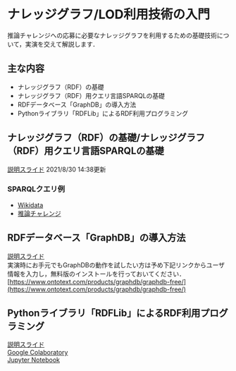 # ナレッジグラフ/LOD利用技術の入門

推論チャレンジへの応募に必要なナレッジグラフを利用するための基礎技術について，実演を交えて解説します．  

## 主な内容
- ナレッジグラフ（RDF）の基礎
- ナレッジグラフ（RDF）用クエリ言語SPARQLの基礎
- RDFデータベース「GraphDB」の導入方法
- Pythonライブラリ「RDFLib」によるRDF利用プログラミング

## ナレッジグラフ（RDF）の基礎/ナレッジグラフ（RDF）用クエリ言語SPARQLの基礎
[説明スライド](KGRC-WS-2021_0830RDF-SPARQLv2.pdf) 2021/8/30 14:38更新  
### SPARQLクエリ例
- [Wikidata](SPARQL-sample.md)
- [推論チャレンジ](https://github.com/KnowledgeGraphJapan/LOD-ws-2020/blob/master/kgrc2020ws/SPARQL-Sample-KGRC2020.md)
　
## RDFデータベース「GraphDB」の導入方法
[説明スライド](（暫定版）ナレッジグラフ推論チャレンジ技術勉強会_egami.pdf)  
実演時にお手元でもGraphDBの動作を試したい方は予め下記リンクからユーザ情報を入力し，無料版のインストールを行っておいてください．  
[https://www.ontotext.com/products/graphdb/graphdb-free/](https://www.ontotext.com/products/graphdb/graphdb-free/)  

## Pythonライブラリ「RDFLib」によるRDF利用プログラミング
[説明スライド](KGRC-WS-2021_0830_GraphDB_python.pdf)  
[Google Colaboratory](https://colab.research.google.com/drive/1Sj4b32IRE2nN3tlfiz0O8XHTXFDBnjC7?usp=sharing)  
[Jupyter Notebook](https://github.com/KnowledgeGraphJapan/KGRC-ws-2021/blob/main/Section2/kgrc_ws_2021_sample.ipynb)
